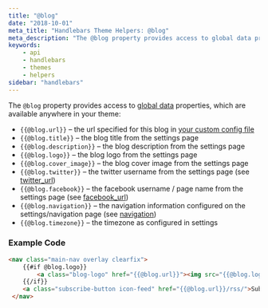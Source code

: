 ```yaml
---
title: "@blog"
date: "2018-10-01"
meta_title: "Handlebars Theme Helpers: @blog"
meta_description: "The @blog property provides access to global data properties, which are available anywhere in your Ghost theme. Read more 👉"
keywords:
    - api
    - handlebars
    - themes
    - helpers
sidebar: "handlebars"
---
```


The `@blog` property provides access to [global data](/docs/handlebars#section-global-data) properties, which are available anywhere in your theme:

- `{{@blog.url}}` – the url specified for this blog in [your custom config file](/docs/config)
- `{{@blog.title}}` – the blog title from the settings page
- `{{@blog.description}}` – the blog description from the settings page
- `{{@blog.logo}}` – the blog logo from the settings page
- `{{@blog.cover_image}}` – the blog cover image from the settings page
- `{{@blog.twitter}}` – the twitter username from the settings page (see [twitter_url](doc:twitter_url))
- `{{@blog.facebook}}` – the facebook username / page name from the settings page (see [facebook_url](doc:facebook_url))
- `{{@blog.navigation}}` – the navigation information configured on the settings/navigation page (see [navigation](doc:navigation))
- `{{@blog.timezone}}` – the timezone as configured in settings

### Example Code

```html
<nav class="main-nav overlay clearfix">
    {{#if @blog.logo}}
        <a class="blog-logo" href="{{@blog.url}}"><img src="{{@blog.logo}}" alt="Blog Logo" /></a>
    {{/if}}
    <a class="subscribe-button icon-feed" href="{{@blog.url}}/rss/">Subscribe</a>
 </nav>
```
